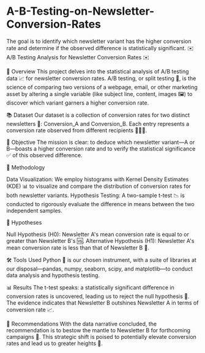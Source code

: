 # A-B-Testing-on-Newsletter-Conversion-Rates
The goal is to identify which newsletter variant has the higher conversion rate and determine if the observed difference is statistically significant.
✉️ A/B Testing Analysis for Newsletter Conversion Rates ✉️

🔎 Overview
This project delves into the statistical analysis of A/B testing data 📈 for newsletter conversion rates. A/B testing, or split testing 🧪, is the science of comparing two versions of a webpage, email, or other marketing asset by altering a single variable (like subject line, content, images 🖼️) to discover which variant garners a higher conversion rate.

📚 Dataset
Our dataset is a collection of conversion rates for two distinct newsletters 📰: Conversion_A and Conversion_B. Each entry represents a conversion rate observed from different recipients 🧑‍🤝‍🧑.

🎯 Objective
The mission is clear: to deduce which newsletter variant—A or B—boasts a higher conversion rate and to verify the statistical significance ✅ of this observed difference.

🔬 Methodology

Data Visualization: We employ histograms with Kernel Density Estimates (KDE) 📊 to visualize and compare the distribution of conversion rates for both newsletter variants.
Hypothesis Testing: A two-sample t-test 📉 is conducted to rigorously evaluate the difference in means between the two independent samples.

📝 Hypotheses

Null Hypothesis (H0): Newsletter A's mean conversion rate is equal to or greater than Newsletter B's 🆚.
Alternative Hypothesis (H1): Newsletter A's mean conversion rate is less than that of Newsletter B 🔽.

🛠️ Tools Used
Python 🐍 is our chosen instrument, with a suite of libraries at our disposal—pandas, numpy, seaborn, scipy, and matplotlib—to conduct data analysis and hypothesis testing.

📊 Results
The t-test speaks: a statistically significant difference in conversion rates is uncovered, leading us to reject the null hypothesis 🚫. The evidence indicates that Newsletter B outshines Newsletter A in terms of conversion rate 📈.

📢 Recommendations
With the data narrative concluded, the recommendation is to bestow the mantle to Newsletter B for forthcoming campaigns 🏹. This strategic shift is poised to potentially elevate conversion rates and lead us to greater heights 🚀.
